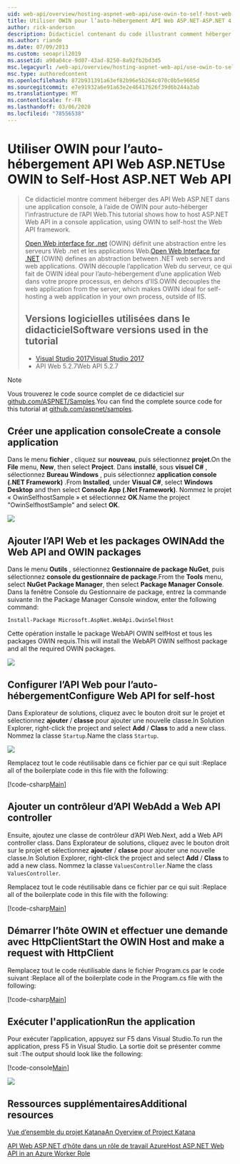 ```yaml
---
uid: web-api/overview/hosting-aspnet-web-api/use-owin-to-self-host-web-api
title: Utiliser OWIN pour l’auto-hébergement API Web ASP.NET-ASP.NET 4. x
author: rick-anderson
description: Didacticiel contenant du code illustrant comment héberger des API Web ASP.NET dans une application console.
ms.author: riande
ms.date: 07/09/2013
ms.custom: seoapril2019
ms.assetid: a90a04ce-9d07-43ad-8250-8a92fb2bd3d5
msc.legacyurl: /web-api/overview/hosting-aspnet-web-api/use-owin-to-self-host-web-api
msc.type: authoredcontent
ms.openlocfilehash: 872b931391a63ef82b96e5b264c070c0b5e9605d
ms.sourcegitcommit: e7e91932a6e91a63e2e46417626f39d6b244a3ab
ms.translationtype: MT
ms.contentlocale: fr-FR
ms.lasthandoff: 03/06/2020
ms.locfileid: "78556538"
---
```

# <a name="use-owin-to-self-host-aspnet-web-api"></a><span data-ttu-id="dd223-103">Utiliser OWIN pour l’auto-hébergement API Web ASP.NET</span><span class="sxs-lookup"><span data-stu-id="dd223-103">Use OWIN to Self-Host ASP.NET Web API</span></span> 

> <span data-ttu-id="dd223-104">Ce didacticiel montre comment héberger des API Web ASP.NET dans une application console, à l’aide de OWIN pour auto-héberger l’infrastructure de l’API Web.</span><span class="sxs-lookup"><span data-stu-id="dd223-104">This tutorial shows how to host ASP.NET Web API in a console application, using OWIN to self-host the Web API framework.</span></span>
>
> <span data-ttu-id="dd223-105">[Open Web interface for .net](http://owin.org) (OWIN) définit une abstraction entre les serveurs Web .net et les applications Web.</span><span class="sxs-lookup"><span data-stu-id="dd223-105">[Open Web Interface for .NET](http://owin.org) (OWIN) defines an abstraction between .NET web servers and web applications.</span></span> <span data-ttu-id="dd223-106">OWIN découple l’application Web du serveur, ce qui fait de OWIN idéal pour l’auto-hébergement d’une application Web dans votre propre processus, en dehors d’IIS.</span><span class="sxs-lookup"><span data-stu-id="dd223-106">OWIN decouples the web application from the server, which makes OWIN ideal for self-hosting a web application in your own process, outside of IIS.</span></span>
>
> ## <a name="software-versions-used-in-the-tutorial"></a><span data-ttu-id="dd223-107">Versions logicielles utilisées dans le didacticiel</span><span class="sxs-lookup"><span data-stu-id="dd223-107">Software versions used in the tutorial</span></span>
>
>
> - [<span data-ttu-id="dd223-108">Visual Studio 2017</span><span class="sxs-lookup"><span data-stu-id="dd223-108">Visual Studio 2017</span></span>](https://visualstudio.microsoft.com/downloads/) 
> - <span data-ttu-id="dd223-109">API Web 5.2.7</span><span class="sxs-lookup"><span data-stu-id="dd223-109">Web API 5.2.7</span></span>

> [!NOTE]
> <span data-ttu-id="dd223-110">Vous trouverez le code source complet de ce didacticiel sur [github.com/ASPNET/Samples](https://github.com/aspnet/samples/tree/master/samples/aspnet/WebApi/OwinSelfhostSample).</span><span class="sxs-lookup"><span data-stu-id="dd223-110">You can find the complete source code for this tutorial at [github.com/aspnet/samples](https://github.com/aspnet/samples/tree/master/samples/aspnet/WebApi/OwinSelfhostSample).</span></span>

## <a name="create-a-console-application"></a><span data-ttu-id="dd223-111">Créer une application console</span><span class="sxs-lookup"><span data-stu-id="dd223-111">Create a console application</span></span>

<span data-ttu-id="dd223-112">Dans le menu **fichier** , cliquez sur **nouveau**, puis sélectionnez **projet**.</span><span class="sxs-lookup"><span data-stu-id="dd223-112">On the **File** menu,  **New**, then select **Project**.</span></span> <span data-ttu-id="dd223-113">Dans **installé**, sous **visuel C#** , sélectionnez **Bureau Windows** , puis sélectionnez **application console (.NET Framework)** .</span><span class="sxs-lookup"><span data-stu-id="dd223-113">From **Installed**, under **Visual C#**, select **Windows Desktop** and then select **Console App (.Net Framework)**.</span></span> <span data-ttu-id="dd223-114">Nommez le projet « OwinSelfhostSample » et sélectionnez **OK**.</span><span class="sxs-lookup"><span data-stu-id="dd223-114">Name the project "OwinSelfhostSample" and select **OK**.</span></span>

[![](use-owin-to-self-host-web-api/_static/image7.png)](use-owin-to-self-host-web-api/_static/image7.png)

## <a name="add-the-web-api-and-owin-packages"></a><span data-ttu-id="dd223-115">Ajouter l’API Web et les packages OWIN</span><span class="sxs-lookup"><span data-stu-id="dd223-115">Add the Web API and OWIN packages</span></span>

<span data-ttu-id="dd223-116">Dans le menu **Outils** , sélectionnez **Gestionnaire de package NuGet**, puis sélectionnez **console du gestionnaire de package**.</span><span class="sxs-lookup"><span data-stu-id="dd223-116">From the **Tools** menu, select **NuGet Package Manager**, then select **Package Manager Console**.</span></span> <span data-ttu-id="dd223-117">Dans la fenêtre Console du Gestionnaire de package, entrez la commande suivante :</span><span class="sxs-lookup"><span data-stu-id="dd223-117">In the Package Manager Console window, enter the following command:</span></span>

`Install-Package Microsoft.AspNet.WebApi.OwinSelfHost`

<span data-ttu-id="dd223-118">Cette opération installe le package WebAPI OWIN selfHost et tous les packages OWIN requis.</span><span class="sxs-lookup"><span data-stu-id="dd223-118">This will install the WebAPI OWIN selfhost package and all the required OWIN packages.</span></span>

[![](use-owin-to-self-host-web-api/_static/image4.png)](use-owin-to-self-host-web-api/_static/image3.png)

## <a name="configure-web-api-for-self-host"></a><span data-ttu-id="dd223-119">Configurer l’API Web pour l’auto-hébergement</span><span class="sxs-lookup"><span data-stu-id="dd223-119">Configure Web API for self-host</span></span>

<span data-ttu-id="dd223-120">Dans Explorateur de solutions, cliquez avec le bouton droit sur le projet et sélectionnez **ajouter** / **classe** pour ajouter une nouvelle classe.</span><span class="sxs-lookup"><span data-stu-id="dd223-120">In Solution Explorer, right-click the project and select **Add** / **Class** to add a new class.</span></span> <span data-ttu-id="dd223-121">Nommez la classe `Startup`.</span><span class="sxs-lookup"><span data-stu-id="dd223-121">Name the class `Startup`.</span></span>

![](use-owin-to-self-host-web-api/_static/image5.png)

<span data-ttu-id="dd223-122">Remplacez tout le code réutilisable dans ce fichier par ce qui suit :</span><span class="sxs-lookup"><span data-stu-id="dd223-122">Replace all of the boilerplate code in this file with the following:</span></span>

[!code-csharp[Main](use-owin-to-self-host-web-api/samples/sample1.cs)]

## <a name="add-a-web-api-controller"></a><span data-ttu-id="dd223-123">Ajouter un contrôleur d’API Web</span><span class="sxs-lookup"><span data-stu-id="dd223-123">Add a Web API controller</span></span>

<span data-ttu-id="dd223-124">Ensuite, ajoutez une classe de contrôleur d’API Web.</span><span class="sxs-lookup"><span data-stu-id="dd223-124">Next, add a Web API controller class.</span></span> <span data-ttu-id="dd223-125">Dans Explorateur de solutions, cliquez avec le bouton droit sur le projet et sélectionnez **ajouter** / **classe** pour ajouter une nouvelle classe.</span><span class="sxs-lookup"><span data-stu-id="dd223-125">In Solution Explorer, right-click the project and select **Add** / **Class** to add a new class.</span></span> <span data-ttu-id="dd223-126">Nommez la classe `ValuesController`.</span><span class="sxs-lookup"><span data-stu-id="dd223-126">Name the class `ValuesController`.</span></span>

<span data-ttu-id="dd223-127">Remplacez tout le code réutilisable dans ce fichier par ce qui suit :</span><span class="sxs-lookup"><span data-stu-id="dd223-127">Replace all of the boilerplate code in this file with the following:</span></span>

[!code-csharp[Main](use-owin-to-self-host-web-api/samples/sample2.cs)]

## <a name="start-the-owin-host-and-make-a-request-with-httpclient"></a><span data-ttu-id="dd223-128">Démarrer l’hôte OWIN et effectuer une demande avec HttpClient</span><span class="sxs-lookup"><span data-stu-id="dd223-128">Start the OWIN Host and make a request with HttpClient</span></span>

<span data-ttu-id="dd223-129">Remplacez tout le code réutilisable dans le fichier Program.cs par le code suivant :</span><span class="sxs-lookup"><span data-stu-id="dd223-129">Replace all of the boilerplate code in the Program.cs file with the following:</span></span>

[!code-csharp[Main](use-owin-to-self-host-web-api/samples/sample3.cs)]

## <a name="run-the-application"></a><span data-ttu-id="dd223-130">Exécuter l'application</span><span class="sxs-lookup"><span data-stu-id="dd223-130">Run the application</span></span>

<span data-ttu-id="dd223-131">Pour exécuter l’application, appuyez sur F5 dans Visual Studio.</span><span class="sxs-lookup"><span data-stu-id="dd223-131">To run the application, press F5 in Visual Studio.</span></span> <span data-ttu-id="dd223-132">La sortie doit se présenter comme suit :</span><span class="sxs-lookup"><span data-stu-id="dd223-132">The output should look like the following:</span></span>

[!code-console[Main](use-owin-to-self-host-web-api/samples/sample4.cmd)]

![](use-owin-to-self-host-web-api/_static/image6.png)

## <a name="additional-resources"></a><span data-ttu-id="dd223-133">Ressources supplémentaires</span><span class="sxs-lookup"><span data-stu-id="dd223-133">Additional resources</span></span>

[<span data-ttu-id="dd223-134">Vue d’ensemble du projet Katana</span><span class="sxs-lookup"><span data-stu-id="dd223-134">An Overview of Project Katana</span></span>](../../../aspnet/overview/owin-and-katana/an-overview-of-project-katana.md)

[<span data-ttu-id="dd223-135">API Web ASP.NET d’hôte dans un rôle de travail Azure</span><span class="sxs-lookup"><span data-stu-id="dd223-135">Host ASP.NET Web API in an Azure Worker Role</span></span>](host-aspnet-web-api-in-an-azure-worker-role.md)
